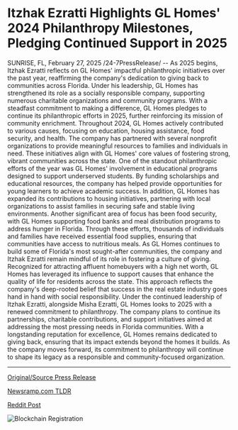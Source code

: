 # Itzhak Ezratti Highlights GL Homes' 2024 Philanthropy Milestones, Pledging Continued Support in 2025

SUNRISE, FL, February 27, 2025 /24-7PressRelease/ -- As 2025 begins, Itzhak Ezratti reflects on GL Homes' impactful philanthropic initiatives over the past year, reaffirming the company's dedication to giving back to communities across Florida.   Under his leadership, GL Homes has strengthened its role as a socially responsible company, supporting numerous charitable organizations and community programs. With a steadfast commitment to making a difference, GL Homes pledges to continue its philanthropic efforts in 2025, further reinforcing its mission of community enrichment.  Throughout 2024, GL Homes actively contributed to various causes, focusing on education, housing assistance, food security, and health.   The company has partnered with several nonprofit organizations to provide meaningful resources to families and individuals in need. These initiatives align with GL Homes' core values of fostering strong, vibrant communities across the state.  One of the standout philanthropic efforts of the year was GL Homes' involvement in educational programs designed to support underserved students. By funding scholarships and educational resources, the company has helped provide opportunities for young learners to achieve academic success.  In addition, GL Homes has expanded its contributions to housing initiatives, partnering with local organizations to assist families in securing safe and stable living environments.  Another significant area of focus has been food security, with GL Homes supporting food banks and meal distribution programs to address hunger in Florida. Through these efforts, thousands of individuals and families have received essential food supplies, ensuring that communities have access to nutritious meals.   As GL Homes continues to build some of Florida's most sought-after communities, the company and Itzhak Ezratti remain mindful of its role in fostering a culture of giving.   Recognized for attracting affluent homebuyers with a high net worth, GL Homes has leveraged its influence to support causes that enhance the quality of life for residents across the state. This approach reflects the company's deep-rooted belief that success in the real estate industry goes hand in hand with social responsibility.  Under the continued leadership of Itzhak Ezratti, alongside Misha Ezratti, GL Homes looks to 2025 with a renewed commitment to philanthropy.   The company plans to continue its partnerships, charitable contributions, and support initiatives aimed at addressing the most pressing needs in Florida communities.  With a longstanding reputation for excellence, GL Homes remains dedicated to giving back, ensuring that its impact extends beyond the homes it builds. As the company moves forward, its commitment to philanthropy will continue to shape its legacy as a responsible and community-focused organization. 

---

[Original/Source Press Release](https://www.24-7pressrelease.com/press-release/520088/itzhak-ezratti-highlights-gl-homes-2024-philanthropy-milestones-pledging-continued-support-in-2025)
                    

[Newsramp.com TLDR](https://newsramp.com/curated-news/gl-homes-pledges-ongoing-philanthropic-support-for-florida-communities/a5074150ac7e042d43a7e362d37f24e2) 

 



[Reddit Post](https://www.reddit.com/r/newsramp/comments/1izaylu/gl_homes_pledges_ongoing_philanthropic_support/) 



![Blockchain Registration](https://cdn.newsramp.app/24-7PressRelease/qrcode/252/27/eachhx0B.webp)